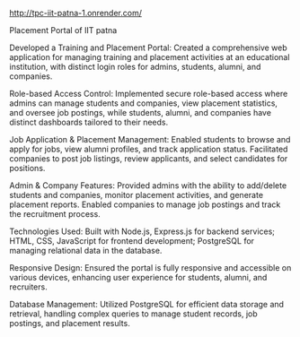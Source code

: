 
http://tpc-iit-patna-1.onrender.com/

Placement Portal of IIT patna

Developed a Training and Placement Portal: Created a comprehensive web application for managing training and placement activities at an educational institution, with distinct login roles for admins, students, alumni, and companies.

Role-based Access Control: Implemented secure role-based access where admins can manage students and companies, view placement statistics, and oversee job postings, while students, alumni, and companies have distinct dashboards tailored to their needs.

Job Application & Placement Management: Enabled students to browse and apply for jobs, view alumni profiles, and track application status. Facilitated companies to post job listings, review applicants, and select candidates for positions.

Admin & Company Features: Provided admins with the ability to add/delete students and companies, monitor placement activities, and generate placement reports. Enabled companies to manage job postings and track the recruitment process.

Technologies Used: Built with Node.js, Express.js for backend services; HTML, CSS, JavaScript for frontend development; PostgreSQL for managing relational data in the database.

Responsive Design: Ensured the portal is fully responsive and accessible on various devices, enhancing user experience for students, alumni, and recruiters.

Database Management: Utilized PostgreSQL for efficient data storage and retrieval, handling complex queries to manage student records, job postings, and placement results.
